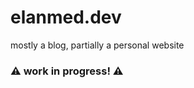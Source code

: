 # elanmed.dev

mostly a blog, partially a personal website

### :warning: work in progress! :warning:
